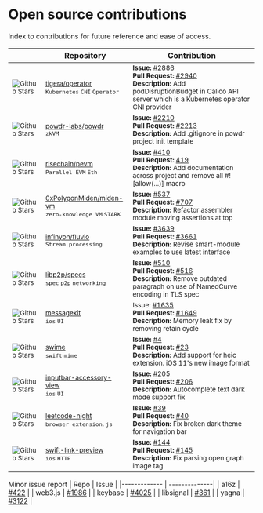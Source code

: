 # Open source contributions

Index to contributions for future reference and ease of access.

&nbsp;&nbsp;&nbsp;&nbsp;&nbsp;&nbsp;&nbsp; |   Repository   |       Contribution      
|------------- | --------------| ------------------------ |
| <sub> ![Github Stars](https://img.shields.io/github/stars/tigera/operator) </sub> | <sub>  [tigera/operator](https://github.com/tigera/operator) <br/> `Kubernetes` `CNI` `Operator` </sub>| <sub> **Issue:** [#2886](https://github.com/tigera/operator/issues/2886)  <br/> **Pull Request:** [#2940](https://github.com/tigera/operator/pull/2940) <br/> **Description:** Add podDisruptionBudget in Calico API server which is a Kubernetes operator CNI provider </sub>|<!------------------------------------------------------------------------------------------->
|<sub>![Github Stars](https://img.shields.io/github/stars/powdr-labs/powdr)</sub> | <sub> [powdr-labs/powdr](https://github.com/powdr-labs/powdr) <br/> `zkVM` </sub> | <sub> **Issue:** [#2210](https://github.com/powdr-labs/powdr/issues/2210) <br/> **Pull Request:** [#2213](https://github.com/powdr-labs/powdr/pull/2213) <br/> **Description:** Add .gitignore in powdr project init template </sub>|<!------------------------------------------------------------------------------------------->
| <sub> ![Github Stars](https://img.shields.io/github/stars/risechain/pevm) </sub> | <sub>  [risechain/pevm](https://github.com/risechain/pevm) <br/> `Parallel EVM` `Eth` </sub>| <sub> **Issue:** [#410](https://github.com/risechain/pevm/issues/410)  <br/> **Pull Request:** [419](https://github.com/risechain/pevm/pull/419) <br/> **Description:** Add documentation across project and remove all #![allow(...)] macro  </sub>|<!------------------------------------------------------------------------------------------->
| <sub>![Github Stars](https://img.shields.io/github/stars/0xPolygonMiden/miden-vm) </sub> | <sub>   [0xPolygonMiden/miden-vm](https://github.com/0xPolygonMiden/miden-vm)  <br/> `zero-knowledge VM` `STARK` </sub>  | <sub> **Issue:** [#537](https://github.com/0xPolygonMiden/miden-vm/issues/537) <br/> **Pull Request:** [#707](https://github.com/0xPolygonMiden/miden-vm/pull/707) <br/> **Description:** Refactor assembler module moving assertions at top </sub>|<!------------------------------------------------------------------------------------------->
| <sub> ![Github Stars](https://img.shields.io/github/stars/infinyon/fluvio) </sub> | <sub>  [infinyon/fluvio](https://github.com/infinyon/fluvio) <br/> `Stream processing` </sub>| <sub> **Issue:** [#3639](https://github.com/infinyon/fluvio/issues/3639) <br/> **Pull Request:** [#3661](https://github.com/infinyon/fluvio/pull/3661) <br/> **Description:** Revise smart-module examples to use latest interface </sub>|<!------------------------------------------------------------------------------------------->
| <sub> ![Github Stars](https://img.shields.io/github/stars/libp2p/specs) </sub> | <sub> [libp2p/specs](https://github.com/libp2p/specs) <br/> `spec` `p2p` `networking` </sub>| <sub> **Issue:** [#510](https://github.com/libp2p/specs/issues/510) <br/> **Pull Request:** [#516](https://github.com/libp2p/specs/pull/516) <br/> **Description:** Remove outdated paragraph on use of NamedCurve encoding in TLS spec </sub>|<!------------------------------------------------------------------------------------------->
|<sub>![Github Stars](https://img.shields.io/github/stars/MessageKit/MessageKit)</sub> | <sub> [messagekit](https://github.com/MessageKit/MessageKit) <br/> `ios` `UI` </sub> |<sub>Issue: [#1635](https://github.com/MessageKit/MessageKit/issues/1635) <br/> **Pull Request:** [#1649](https://github.com/MessageKit/MessageKit/pull/1649)<br/> **Description:** Memory leak fix by removing retain cycle </sub>|<!------------------------------------------------------------------------------------------->
|<sub>![Github Stars](https://img.shields.io/github/stars/sendyhalim/Swime)</sub> | <sub> [swime](https://github.com/sendyhalim/Swime) <br/> `swift` `mime`</sub> | <sub> **Issue:** [#4](https://github.com/sendyhalim/Swime/issues/4) <br/> **Pull Request:** [#23](https://github.com/sendyhalim/Swime/pull/23) <br/> **Description:** Add support for heic extension. iOS 11's new image format </sub>|<!------------------------------------------------------------------------------------------->
| <sub> ![Github Stars](https://img.shields.io/github/stars/nathantannar4/InputBarAccessoryView) </sub> | <sub> [inputbar-accessory-view](https://github.com/nathantannar4/InputBarAccessoryView) <br/> `ios` `UI` </sub>| <sub> **Issue:** [#205](https://github.com/nathantannar4/InputBarAccessoryView/issues/205) <br/> **Pull Request:** [#206](https://github.com/nathantannar4/InputBarAccessoryView/pull/206) <br/> **Description:** Autocomplete text dark mode support fix </sub>|<!------------------------------------------------------------------------------------------->
|<sub>![Github Stars](https://img.shields.io/github/stars/ngseke/leetcode-night)</sub> | <sub> [leetcode-night](https://github.com/ngseke/leetcode-night) <br/> `browser extension`, `js`</sub> | <sub> **Issue:** [#39](https://github.com/ngseke/leetcode-night/issues/39) <br/> **Pull Request:** [#40](https://github.com/ngseke/leetcode-night/pull/40) <br/> **Description:** Fix broken dark theme for navigation bar </sub>|<!------------------------------------------------------------------------------------------->
|<sub>![Github Stars](https://img.shields.io/github/stars/LeonardoCardoso/SwiftLinkPreview)</sub> | <sub> [swift-link-preview](https://github.com/LeonardoCardoso/SwiftLinkPreview) <br/> `ios` `HTTP` </sub> | <sub> **Issue:** [#144](https://github.com/LeonardoCardoso/SwiftLinkPreview/issues/144) <br/>**Pull Request:** [#145](https://github.com/LeonardoCardoso/SwiftLinkPreview/pull/145) <br/> **Description:** Fix parsing open graph image tag </sub>|<!-------------------------------------------------------------------------------------------> 

<!---
|<sub>![Github Stars](https://img.shields.io/github/stars/-----------)</sub> | <sub> [--------](https://github.com/-------) <br/> -------------- </sub> | <sub> **Issue:** [#------](-----) <br/> **Pull Request:** [#------](----------) <br/> **Description:** ----------------- </sub>|

|<sub>![Github Stars](https://img.shields.io/github/stars/signalapp/libsignal-client)</sub> | <sub> [libsignal-client](https://github.com/signalapp/libsignal-client) <br/> `encryption` `signal` `rust`</sub> | <sub>**Issue:** [#361](https://github.com/signalapp/libsignal-client/issues/361) <br/> **Description:** Report Xargo build error message tweak to support tier 3 target aarch64-apple-ios </sub>|

|<sub>![Github Stars](https://img.shields.io/github/stars/keybase/keybase-issues)</sub> | <sub> [keybase-issues </sub>](https://github.com/keybase/keybase-issues) </sub> | <sub> **Issue:** [ #4025](https://github.com/keybase/keybase-issues/issues/4025) <br/> **Description:** Report PGP key import error </sub>|

| <sub>![Github Stars](https://img.shields.io/github/stars/web3/web3.js)</sub> | <sub> [web3.js](https://github.com/web3/web3.js) <br/> `web3` `client`</sub> | <sub>  **Issue:** [#1986](https://github.com/web3/web3.js/issues/1986) <br/> **Description:** Report some broken features due to version update </sub>|

| <sub> ![Github Stars](https://img.shields.io/github/stars/golemfactory/yagna) </sub> | <sub>  [golemfactory/yagna](https://github.com/golemfactory/yagna) <br/> `DePIN` `Distributed Computations` `Rust` </sub>| <sub> **Issue:** [#3122](https://github.com/golemfactory/yagna/issues/3122) <br/> **Description:** API properties fix </sub>|<!------------------------------------------------------------------------------------------->

Minor issue report
|   Repo       |      Issue |
|------------- | --------------|
| a16z | [#422](https://github.com/a16z/helios/pull/422) |
| web3.js | [#1986](https://github.com/web3/web3.js/issues/1986) |
| keybase | [#4025](https://github.com/keybase/keybase-issues/issues/4025) |
| libsignal | [#361](https://github.com/signalapp/libsignal-client/issues/361) |
| yagna | [#3122](https://github.com/golemfactory/yagna/issues/3122) |
